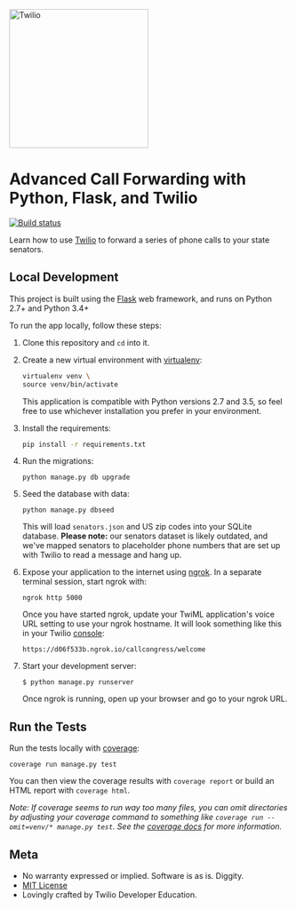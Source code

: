 <a href="https://www.twilio.com">
  <img src="https://static0.twilio.com/marketing/bundles/marketing/img/logos/wordmark-red.svg" alt="Twilio" width="250" />
</a>

# Advanced Call Forwarding with Python, Flask, and Twilio

[![Build status](https://api.travis-ci.org/TwilioDevEd/call-forwarding-flask.svg?branch=master)](https://ci.appveyor.com/project/TwilioDevEd/call-forwarding-flask)

Learn how to use [Twilio](https://www.twilio.com) to forward a series of phone calls to your state senators.

## Local Development

This project is built using the [Flask](http://flask.pocoo.org/) web framework, and runs on Python 2.7+ and Python 3.4+

To run the app locally, follow these steps:

1. Clone this repository and `cd` into it.

1. Create a new virtual environment with [virtualenv](https://virtualenv.pypa.io/en/latest/):

   ```bash
   virtualenv venv \
   source venv/bin/activate
   ```

   This application is compatible with Python versions 2.7 and 3.5, so feel free to use whichever installation you prefer in your environment.

1. Install the requirements:

   ```bash
   pip install -r requirements.txt
   ```

1. Run the migrations:

   ```
   python manage.py db upgrade
   ```

1. Seed the database with data:

   ```
   python manage.py dbseed
   ```

   This will load `senators.json` and US zip codes into your SQLite database.
   **Please note:** our senators dataset is likely outdated, and we've mapped senators to placeholder phone numbers that are set up with Twilio to read a message and hang up.

1. Expose your application to the internet using
   [ngrok](https://www.twilio.com/blog/2015/09/6-awesome-reasons-to-use-ngrok-when-testing-webhooks.html).
   In a separate terminal session, start ngrok with:

   ```
   ngrok http 5000
   ```

   Once you have started ngrok, update your TwiML application's voice URL setting to use your ngrok hostname. It will look something like this in your Twilio [console](https://www.twilio.com/console/phone-numbers/):

   `https://d06f533b.ngrok.io/callcongress/welcome`

1. Start your development server:

   ```
   $ python manage.py runserver
   ```

   Once ngrok is running, open up your browser and go to your ngrok URL.

## Run the Tests
Run the tests locally with [coverage](http://coverage.readthedocs.org/):

```
coverage run manage.py test
```

You can then view the coverage results with `coverage report` or build an HTML report with `coverage html`.

*Note: If coverage seems to run way too many files, you can omit directories by adjusting your coverage command to something like `coverage run --omit=venv/* manage.py test`. See the [coverage docs](http://coverage.readthedocs.org/) for more information.*

## Meta
* No warranty expressed or implied. Software is as is. Diggity.
* [MIT License](https://opensource.org/licenses/mit-license.html)
* Lovingly crafted by Twilio Developer Education.
